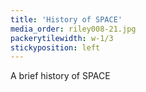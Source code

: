 ```yaml
---
title: 'History of SPACE'
media_order: riley008-21.jpg
packerytilewidth: w-1/3
stickyposition: left
---
```


A brief history of SPACE
